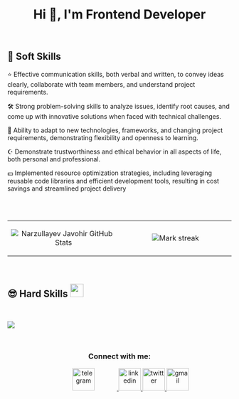 <h1 align="center">Hi 👋, I'm Frontend Developer</h1>
<br>
<div>
  <h2>🙂 Soft Skills</h1>
<div>
    <p width="300">⭐ Effective communication skills, both verbal and written, to convey ideas clearly, collaborate with team members, and understand project requirements.</p>
  <p>🛠️ Strong problem-solving skills to analyze issues, identify root causes, and come up with innovative solutions when faced with technical challenges.</p>  
  <p>📘 Ability to adapt to new technologies, frameworks, and changing project requirements, demonstrating flexibility and openness to learning.</p>
  <p>☪️ Demonstrate trustworthiness and ethical behavior in all aspects of life, both personal and professional.</p>
  <p>💵 Implemented resource optimization strategies, including leveraging reusable code libraries and efficient development tools, resulting in cost savings and streamlined project delivery</p>

</div>
</div>
<br>
<br>
<table border="0" align="center">
<tr border="0">
<td width="50%" align="center">

  ![Narzullayev Javohir GitHub Stats](https://github-readme-stats.vercel.app/api?username=narzullayevdeveloper&show_icons=true&include_all_commits=true&theme=dark)

</td>
<td width="50%" align="center">
  <img  title="🔥 Get streak stats for your profile at git.io/streak-stats" alt="Mark streak" src="https://github-readme-streak-stats.herokuapp.com/?user=mark123jesper&theme=dark&hide_border=true" />
  </td>
</tr>
</table>
<br>
<h2>😎 Hard Skills <img src="https://media.giphy.com/media/iY8CRBdQXODJSCERIr/giphy.gif" width="30px">&nbsp;</h2> 
<br>
<p align="left">
  <a href="https://skillicons.dev">
    <img src="https://skillicons.dev/icons?i=html,css,sass,tailwind,js,ts,react,redux,nextjs,firebase&perline=14" />
  </a>
</p>
<br>
<div align="center">
<h3 align="center">Connect with me:</h3>
<div>
  <a href="https://t.me/narzullayev_developer">
  <img src="https://github.com/gauravghongde/social-icons/blob/master/PNG/Color/Telegram.png" style="width: 50px; height: 50px; padding: 0 50px;" alt="telegram" />
  </a>
  <a href="https://t.me/narzullayev_developer">
  <img src="https://github.com/gauravghongde/social-icons/blob/master/PNG/Color/LinkedIN.png" style="width: 50px; height: 50px" alt="linkedin" />
  </a>
  <a href="https://t.me/narzullayev_developer">
  <img src="https://github.com/gauravghongde/social-icons/blob/master/PNG/Color/Twitter.png" style="width: 50px; height: 50px" alt="twitter" />
  </a>
  <a href="https://t.me/narzullayev_developer">
  <img src="https://github.com/dheereshagrwal/colored-icons/blob/master/images/gmail.png" style="width: 50px; height: 50px" alt="gmail" />
  </a>
</div>
  
<p align="center">
    
</p>
</div>
